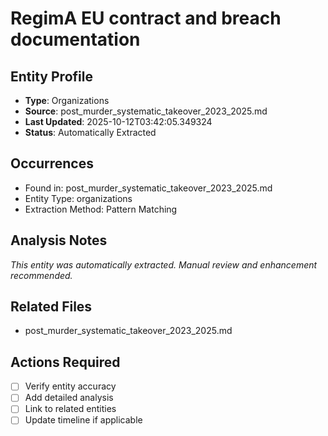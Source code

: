 # RegimA EU contract and breach documentation


## Entity Profile
- **Type**: Organizations
- **Source**: post_murder_systematic_takeover_2023_2025.md
- **Last Updated**: 2025-10-12T03:42:05.349324
- **Status**: Automatically Extracted

## Occurrences
- Found in: post_murder_systematic_takeover_2023_2025.md
- Entity Type: organizations
- Extraction Method: Pattern Matching

## Analysis Notes
*This entity was automatically extracted. Manual review and enhancement recommended.*

## Related Files
- post_murder_systematic_takeover_2023_2025.md

## Actions Required
- [ ] Verify entity accuracy
- [ ] Add detailed analysis
- [ ] Link to related entities
- [ ] Update timeline if applicable
